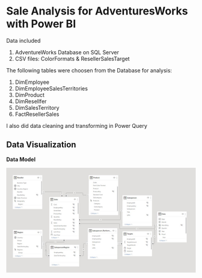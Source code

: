 # Sale Analysis for AdventuresWorks with Power BI

Data included 
1. AdventureWorks Database on SQL Server
2. CSV files: ColorFormats & ResellerSalesTarget

The following tables were choosen from the Database for analysis:
1. DimEmployee
2. DimEmployeeSalesTerritories
3. DimProduct
4. DimResellfer
5. DimSalesTerritory
6. FactResellerSales

I also did data cleaning and transforming in Power Query

## Data Visualization

**Data Model**

![This is an image](https://github.com/HangLeVN/Learning-Space/blob/main/Data%20Visualization/PowerBI/model.jpg)

